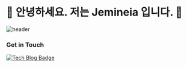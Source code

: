 # 🤖  안녕하세요. 저는 Jemineia 입니다. 🐯
![header](https://capsule-render.vercel.app/api?type=wave&color=auto&height=300&section=header&text=Jemineia&fontSize=90)

### Get in Touch

[![Tech Blog Badge](http://img.shields.io/badge/Medium-000000?style=flat-square&logo=medium&link=https://zzsza.github.io/)]([www.naver.com](https://blog.naver.com/qkrqjackdqke))
